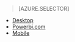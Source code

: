 > [AZURE.SELECTOR]
- [Desktop](../articles/notification-hubs/notification-hubs-windows-store-dotnet-get-started.md)
- [Powerbi.com](../articles/notification-hubs/notification-hubs-windows-phone-get-started.md)
- [Mobile](../articles/notification-hubs/notification-hubs-ios-get-started.md)
